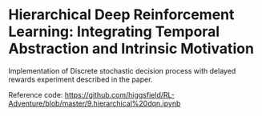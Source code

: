 # Hierarchical Deep Reinforcement Learning: Integrating Temporal Abstraction and Intrinsic Motivation
Implementation of Discrete stochastic decision process with delayed rewards experiment described in the paper.

Reference code: https://github.com/higgsfield/RL-Adventure/blob/master/9.hierarchical%20dqn.ipynb
